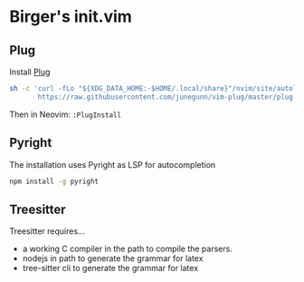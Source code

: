# Birger's init.vim

## Plug
Install [Plug](https://github.com/junegunn/vim-plug)
```sh
sh -c 'curl -fLo "${XDG_DATA_HOME:-$HOME/.local/share}"/nvim/site/autoload/plug.vim --create-dirs \
       https://raw.githubusercontent.com/junegunn/vim-plug/master/plug.vim'
```
Then in Neovim: ```:PlugInstall```

## Pyright

The installation uses Pyright as LSP for autocompletion

```cmd
npm install -g pyright
```

## Treesitter

Treesitter requires...

- a working C compiler in the path to compile the parsers.
- nodejs in path to generate the grammar for latex
- tree-sitter cli to generate the grammar for latex

